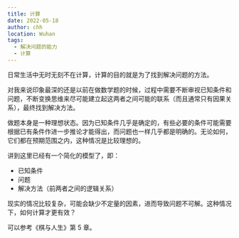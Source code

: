 ```yaml
---
title: 计算
date: 2022-05-18
author: chh
location: Wuhan
tags:
  - 解决问题的能力
  - 计算
---
```


日常生活中无时无刻不在计算，计算的目的就是为了找到解决问题的方法。

对我来说印象最深的还是以前在做数学题的时候，过程中需要不断审视已知条件和问题，不断变换思维来尽可能建立起这两者之间可能的联系（而且通常只有因果关系），最终找到解决方法。

做题本身是一种理想状态。因为已知条件几乎是确定的，有些必要的条件可能需要根据已有条件作进一步推论才能得出，而问题也一样几乎都是明确的。无论如何，它们都在预期范围之内，这种情况是比较理想的。

讲到这里已经有一个简化的模型了，即：

- 已知条件
- 问题
- 解决方法（前两者之间的逻辑关系）

现实的情况比较复杂，可能会缺少不定量的因素，进而导致问题不可解。这种情况下，如何计算才更有效？

可以参考《棋与人生》第 5 章。
